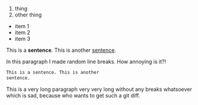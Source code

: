 1. thing
2. other thing

- item 1
- item 2
- item 3

This is a **sentence**. This is another [sentence](https://github.com).

In this paragraph
I made 
random line 
breaks. How annoying
is it?!

```md
This is a sentence. This is another
sentence.
```

This is a very long paragraph very very long without any breaks whatsoever which is sad, because who wants to get such a git diff.


